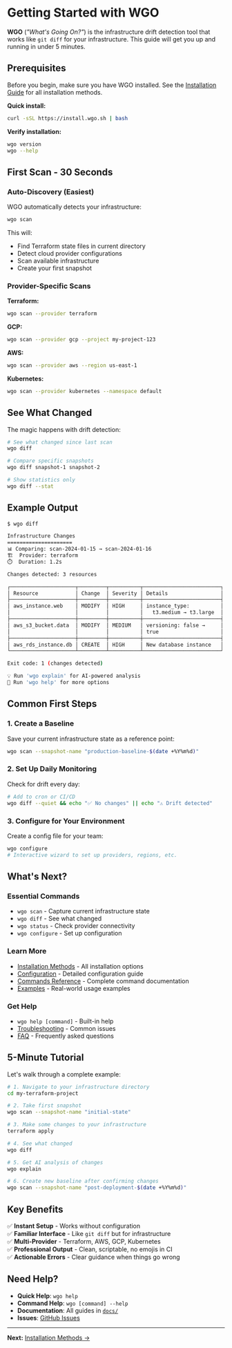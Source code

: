 # Getting Started with WGO

**WGO** (*"What's Going On?"*) is the infrastructure drift detection tool that works like `git diff` for your infrastructure. This guide will get you up and running in under 5 minutes.

## Prerequisites

Before you begin, make sure you have WGO installed. See the [Installation Guide](installation.md) for all installation methods.

**Quick install:**
```bash
curl -sSL https://install.wgo.sh | bash
```

**Verify installation:**
```bash
wgo version
wgo --help
```

## First Scan - 30 Seconds

### Auto-Discovery (Easiest)
WGO automatically detects your infrastructure:

```bash
wgo scan
```

This will:
- Find Terraform state files in current directory
- Detect cloud provider configurations  
- Scan available infrastructure
- Create your first snapshot

### Provider-Specific Scans

**Terraform:**
```bash
wgo scan --provider terraform
```

**GCP:**
```bash
wgo scan --provider gcp --project my-project-123
```

**AWS:**
```bash
wgo scan --provider aws --region us-east-1
```

**Kubernetes:**
```bash
wgo scan --provider kubernetes --namespace default
```

## See What Changed

The magic happens with drift detection:

```bash
# See what changed since last scan
wgo diff

# Compare specific snapshots
wgo diff snapshot-1 snapshot-2

# Show statistics only
wgo diff --stat
```

## Example Output

```bash
$ wgo diff

Infrastructure Changes
=====================
📊 Comparing: scan-2024-01-15 → scan-2024-01-16
🏗️  Provider: terraform
⏱️  Duration: 1.2s

Changes detected: 3 resources

┌─────────────────────┬─────────┬──────────┬─────────────────────────┐
│ Resource            │ Change  │ Severity │ Details                 │
├─────────────────────┼─────────┼──────────┼─────────────────────────┤
│ aws_instance.web    │ MODIFY  │ HIGH     │ instance_type:          │
│                     │         │          │   t3.medium → t3.large  │
├─────────────────────┼─────────┼──────────┼─────────────────────────┤
│ aws_s3_bucket.data  │ MODIFY  │ MEDIUM   │ versioning: false →     │
│                     │         │          │ true                    │
├─────────────────────┼─────────┼──────────┼─────────────────────────┤
│ aws_rds_instance.db │ CREATE  │ HIGH     │ New database instance   │
└─────────────────────┴─────────┴──────────┴─────────────────────────┘

Exit code: 1 (changes detected)

💡 Run 'wgo explain' for AI-powered analysis
📖 Run 'wgo help' for more options
```

## Common First Steps

### 1. Create a Baseline
Save your current infrastructure state as a reference point:

```bash
wgo scan --snapshot-name "production-baseline-$(date +%Y%m%d)"
```

### 2. Set Up Daily Monitoring
Check for drift every day:

```bash
# Add to cron or CI/CD
wgo diff --quiet && echo "✅ No changes" || echo "⚠️ Drift detected"
```

### 3. Configure for Your Environment
Create a config file for your team:

```bash
wgo configure
# Interactive wizard to set up providers, regions, etc.
```

## What's Next?

### Essential Commands
- `wgo scan` - Capture current infrastructure state
- `wgo diff` - See what changed  
- `wgo status` - Check provider connectivity
- `wgo configure` - Set up configuration

### Learn More
- [Installation Methods](installation.md) - All installation options
- [Configuration](configuration.md) - Detailed configuration guide
- [Commands Reference](commands.md) - Complete command documentation
- [Examples](examples/) - Real-world usage examples

### Get Help
- `wgo help [command]` - Built-in help
- [Troubleshooting](troubleshooting.md) - Common issues
- [FAQ](faq.md) - Frequently asked questions

## 5-Minute Tutorial

Let's walk through a complete example:

```bash
# 1. Navigate to your infrastructure directory
cd my-terraform-project

# 2. Take first snapshot
wgo scan --snapshot-name "initial-state"

# 3. Make some changes to your infrastructure
terraform apply

# 4. See what changed
wgo diff

# 5. Get AI analysis of changes
wgo explain

# 6. Create new baseline after confirming changes
wgo scan --snapshot-name "post-deployment-$(date +%Y%m%d)"
```

## Key Benefits

✅ **Instant Setup** - Works without configuration  
✅ **Familiar Interface** - Like `git diff` but for infrastructure  
✅ **Multi-Provider** - Terraform, AWS, GCP, Kubernetes  
✅ **Professional Output** - Clean, scriptable, no emojis in CI  
✅ **Actionable Errors** - Clear guidance when things go wrong  

## Need Help?

- **Quick Help**: `wgo help`
- **Command Help**: `wgo [command] --help`
- **Documentation**: All guides in [`docs/`](.)
- **Issues**: [GitHub Issues](https://github.com/yairfalse/wgo/issues)

---

**Next:** [Installation Methods →](installation.md)